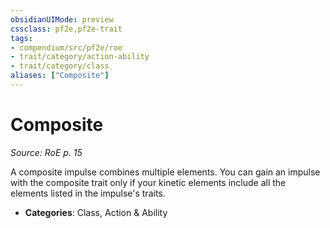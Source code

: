```yaml
---
obsidianUIMode: preview
cssclass: pf2e,pf2e-trait
tags:
- compendium/src/pf2e/roe
- trait/category/action-ability
- trait/category/class
aliases: ["Composite"]
---
```

# Composite  
*Source: RoE p. 15*  

A composite impulse combines multiple elements. You can gain an impulse with the composite trait only if your kinetic elements include all the elements listed in the impulse's traits.

- **Categories**: Class, Action & Ability
